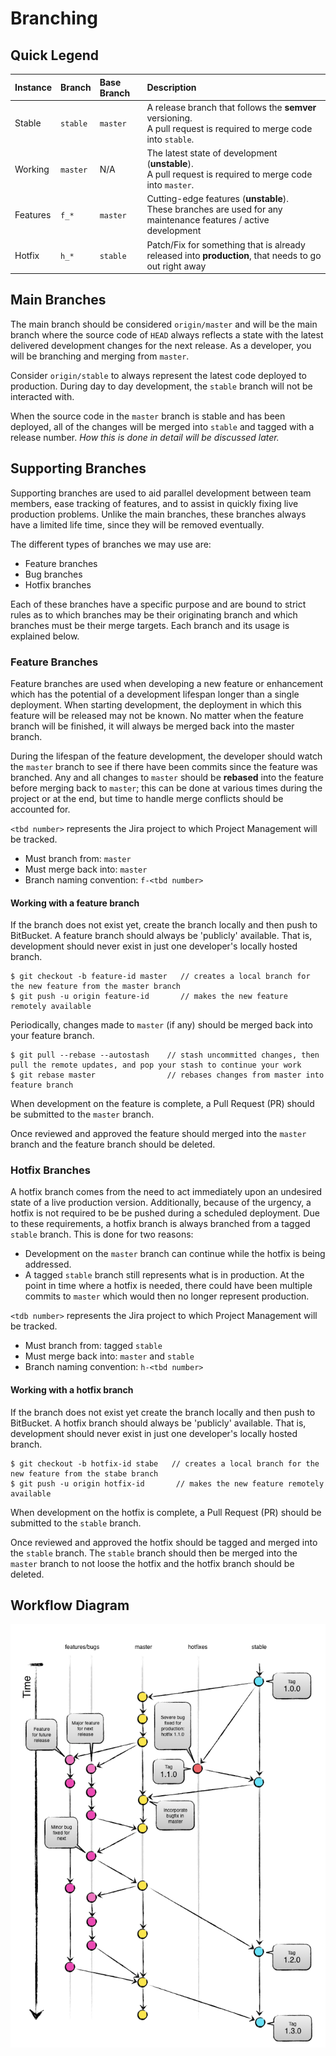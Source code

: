 # Branching

## Quick Legend

| Instance | Branch        | Base Branch | Description    |
| :-------------|:-------------|:------------|:---------------|
| Stable | `stable` | `master` | A  release branch that follows the **semver** versioning. <br/>A pull request is required to merge code into `stable`. |
| Working      | `master`      | N/A         | The latest state of development (**unstable**). <br/>A pull request is required to merge code into `master`. |
| Features | `f_*`      | `master`         | Cutting-edge features (**unstable**). <br/>These branches are used for any maintenance features / active development|
| Hotfix | `h_*`      | `stable`         | Patch/Fix for something that is already released into **production**, that needs to go out right away|

## Main Branches

The main branch should be considered `origin/master` and will be the main branch where the source code of `HEAD` always reflects a state with the latest delivered development changes for the next release. As a developer, you will be branching and merging from `master`.

Consider `origin/stable` to always represent the latest code deployed to production. During day to day development, the `stable` branch will not be interacted with.

When the source code in the `master` branch is stable and has been deployed, all of the changes will be merged into `stable` and tagged with a release number. *How this is done in detail will be discussed later.*

## Supporting Branches

Supporting branches are used to aid parallel development between team members, ease tracking of features, and to assist in quickly fixing live production problems. Unlike the main branches, these branches always have a limited life time, since they will be removed eventually.

The different types of branches we may use are:

* Feature branches
* Bug branches
* Hotfix branches

Each of these branches have a specific purpose and are bound to strict rules as to which branches may be their originating branch and which branches must be their merge targets. Each branch and its usage is explained below.

### Feature Branches

Feature branches are used when developing a new feature or enhancement which has the potential of a development lifespan longer than a single deployment. When starting development, the deployment in which this feature will be released may not be known. No matter when the feature branch will be finished, it will always be merged back into the master branch.

During the lifespan of the feature development, the developer should watch the `master` branch to see if there have been commits since the feature was branched. Any and all changes to `master` should be **rebased** into the feature before merging back to `master`; this can be done at various times during the project or at the end, but time to handle merge conflicts should be accounted for.

`<tbd number>` represents the Jira project to which Project Management will be tracked.

* Must branch from: `master`
* Must merge back into: `master`
* Branch naming convention: `f-<tbd number>`

#### Working with a feature branch

If the branch does not exist yet, create the branch locally and then push to BitBucket. A feature branch should always be 'publicly' available. That is, development should never exist in just one developer's locally hosted branch.

```
$ git checkout -b feature-id master   // creates a local branch for the new feature from the master branch
$ git push -u origin feature-id       // makes the new feature remotely available
```

Periodically, changes made to `master` (if any) should be merged back into your feature branch.

```
$ git pull --rebase --autostash    // stash uncommitted changes, then pull the remote updates, and pop your stash to continue your work
$ git rebase master                // rebases changes from master into feature branch
```

When development on the feature is complete, a Pull Request (PR) should be submitted to the `master` branch. 

Once reviewed and approved the feature should merged into the `master` branch and the feature branch should be deleted.

### Hotfix Branches

A hotfix branch comes from the need to act immediately upon an undesired state of a live production version. Additionally, because of the urgency, a hotfix is not required to be be pushed during a scheduled deployment. Due to these requirements, a hotfix branch is always branched from a tagged `stable` branch. This is done for two reasons:

* Development on the `master` branch can continue while the hotfix is being addressed.
* A tagged `stable` branch still represents what is in production. At the point in time where a hotfix is needed, there could have been multiple commits to `master` which would then no longer represent production.

`<tdb number>` represents the Jira project to which Project Management will be tracked. 

* Must branch from: tagged `stable`
* Must merge back into: `master` and `stable`
* Branch naming convention: `h-<tbd number>`

#### Working with a hotfix branch

If the branch does not exist yet create the branch locally and then push to BitBucket. A hotfix branch should always be 'publicly' available. That is, development should never exist in just one developer's locally hosted branch.

```
$ git checkout -b hotfix-id stabe   // creates a local branch for the new feature from the stabe branch
$ git push -u origin hotfix-id       // makes the new feature remotely available
```

When development on the hotfix is complete, a Pull Request (PR) should be submitted to the `stable` branch. 

Once reviewed and approved the hotfix should be tagged and merged into the `stable` branch. The `stable` branch should then be merged into the `master` branch to not loose the hotfix and the hotfix branch should be deleted.

## Workflow Diagram
![image](images/gitflow-model.png)
